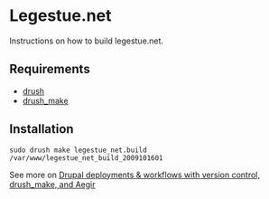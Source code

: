 Legestue.net
==

Instructions on how to build legestue.net.

Requirements
--

* [drush](http://drupal.org/project/drush) 
* [drush_make](http://drupal.org/project/drush_make)

Installation
--

    sudo drush make legestue_net.build /var/www/legestue_net_build_2009101601
    
See more on [Drupal deployments & workflows with version control, drush_make, and Aegir](http://www.migueljacq.com/content/drupal-deployments-workflows-version-control-drushmake-and-aegir)